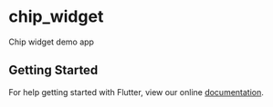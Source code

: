 # chip_widget

Chip widget demo app

## Getting Started

For help getting started with Flutter, view our online
[documentation](https://flutter.io/).
